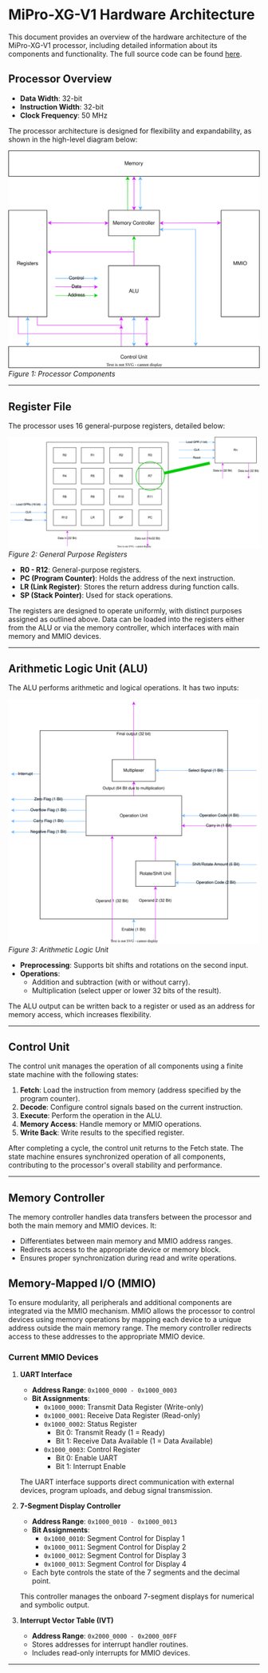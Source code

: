 # MiPro-XG-V1 Hardware Architecture

This document provides an overview of the hardware architecture of the MiPro-XG-V1 processor, including detailed information about its components and functionality. The full source code can be found [here](https://github.com/Sanotsch2003/MiPro-XG-V1/tree/main/src/Hardware/MiPro-XG-V1/MiPro-XG-V1.srcs/sources_1/new).

## Processor Overview

- **Data Width**: 32-bit
- **Instruction Width**: 32-bit
- **Clock Frequency**: 50 MHz

The processor architecture is designed for flexibility and expandability, as shown in the high-level diagram below:

![Processor Components](/docs/imgs/HighLevelHardwareArchitecture.drawio.svg)
*Figure 1: Processor Components*

---

## Register File

The processor uses 16 general-purpose registers, detailed below:

![Registers](/docs/imgs/GPRs.drawio.svg)
*Figure 2: General Purpose Registers*

- **R0 - R12**: General-purpose registers.
- **PC (Program Counter)**: Holds the address of the next instruction.
- **LR (Link Register)**: Stores the return address during function calls.
- **SP (Stack Pointer)**: Used for stack operations.

The registers are designed to operate uniformly, with distinct purposes assigned as outlined above. Data can be loaded into the registers either from the ALU or via the memory controller, which interfaces with main memory and MMIO devices.

---

## Arithmetic Logic Unit (ALU)

The ALU performs arithmetic and logical operations. It has two inputs:

![ALU](/docs/imgs/ALU.drawio.svg)
*Figure 3: Arithmetic Logic Unit*

- **Preprocessing**: Supports bit shifts and rotations on the second input.
- **Operations**:
  - Addition and subtraction (with or without carry).
  - Multiplication (select upper or lower 32 bits of the result).

The ALU output can be written back to a register or used as an address for memory access, which increases flexibility.

---

## Control Unit

The control unit manages the operation of all components using a finite state machine with the following states:

1. **Fetch**: Load the instruction from memory (address specified by the program counter).
2. **Decode**: Configure control signals based on the current instruction.
3. **Execute**: Perform the operation in the ALU.
4. **Memory Access**: Handle memory or MMIO operations.
5. **Write Back**: Write results to the specified register.

After completing a cycle, the control unit returns to the Fetch state. The state machine ensures synchronized operation of all components, contributing to the processor's overall stability and performance.

---

## Memory Controller

The memory controller handles data transfers between the processor and both the main memory and MMIO devices. It:

- Differentiates between main memory and MMIO address ranges.
- Redirects access to the appropriate device or memory block.
- Ensures proper synchronization during read and write operations.

## Memory-Mapped I/O (MMIO)

To ensure modularity, all peripherals and additional components are integrated via the MMIO mechanism. MMIO allows the processor to control devices using memory operations by mapping each device to a unique address outside the main memory range. The memory controller redirects access to these addresses to the appropriate MMIO device.

### Current MMIO Devices

1. **UART Interface**
   - **Address Range**: `0x1000_0000 - 0x1000_0003`
   - **Bit Assignments**:
     - `0x1000_0000`: Transmit Data Register (Write-only)
     - `0x1000_0001`: Receive Data Register (Read-only)
     - `0x1000_0002`: Status Register
       - Bit 0: Transmit Ready (1 = Ready)
       - Bit 1: Receive Data Available (1 = Data Available)
     - `0x1000_0003`: Control Register
       - Bit 0: Enable UART
       - Bit 1: Interrupt Enable
   
   The UART interface supports direct communication with external devices, program uploads, and debug signal transmission.

2. **7-Segment Display Controller**
   - **Address Range**: `0x1000_0010 - 0x1000_0013`
   - **Bit Assignments**:
     - `0x1000_0010`: Segment Control for Display 1
     - `0x1000_0011`: Segment Control for Display 2
     - `0x1000_0012`: Segment Control for Display 3
     - `0x1000_0013`: Segment Control for Display 4
   - Each byte controls the state of the 7 segments and the decimal point.
   
   This controller manages the onboard 7-segment displays for numerical and symbolic output.

3. **Interrupt Vector Table (IVT)**
   - **Address Range**: `0x2000_0000 - 0x2000_00FF`
   - Stores addresses for interrupt handler routines.
   - Includes read-only interrupts for MMIO devices.

---

